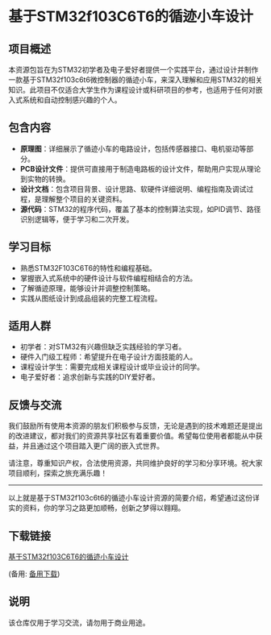 # 基于STM32f103C6T6的循迹小车设计

## 项目概述
本资源包旨在为STM32初学者及电子爱好者提供一个实践平台，通过设计并制作一款基于STM32f103c6t6微控制器的循迹小车，来深入理解和应用STM32的相关知识。此项目不仅适合大学生作为课程设计或科研项目的参考，也适用于任何对嵌入式系统和自动控制感兴趣的个人。

## 包含内容
- **原理图**：详细展示了循迹小车的电路设计，包括传感器接口、电机驱动等部分。
- **PCB设计文件**：提供可直接用于制造电路板的设计文件，帮助用户实现从理论到实物的转换。
- **设计文档**：包含项目背景、设计思路、软硬件详细说明、编程指南及调试过程，是理解整个项目的关键资料。
- **源代码**：STM32的程序代码，覆盖了基本的控制算法实现，如PID调节、路径识别逻辑等，便于学习和二次开发。

## 学习目标
- 熟悉STM32F103C6T6的特性和编程基础。
- 掌握嵌入式系统中的硬件设计与软件编程相结合的方法。
- 了解循迹原理，能够设计并调整控制策略。
- 实践从图纸设计到成品组装的完整工程流程。

## 适用人群
- 初学者：对STM32有兴趣但缺乏实践经验的学习者。
- 硬件入门级工程师：希望提升在电子设计方面技能的人。
- 课程设计学生：需要完成相关课程设计或毕业设计的同学。
- 电子爱好者：追求创新与实践的DIY爱好者。

## 反馈与交流
我们鼓励所有使用本资源的朋友们积极参与反馈，无论是遇到的技术难题还是提出的改进建议，都对我们的资源共享社区有着重要价值。希望每位使用者都能从中获益，并且通过这个项目踏入更广阔的嵌入式世界。

请注意，尊重知识产权，合法使用资源，共同维护良好的学习和分享环境。祝大家项目顺利，探索之旅充满乐趣！

---

以上就是基于STM32f103c6t6的循迹小车设计资源的简要介绍，希望通过这份详实的资料，你的学习之路更加顺畅，创新之梦得以翱翔。

## 下载链接
[基于STM32f103C6T6的循迹小车设计](https://pan.quark.cn/s/ba90833f6eea) 

(备用: [备用下载](https://pan.baidu.com/s/1fzSfm5JZPx2ZXdwwkAOqNg?pwd=1234))

## 说明

该仓库仅用于学习交流，请勿用于商业用途。
